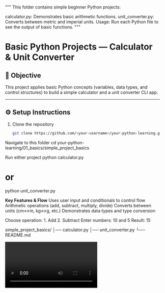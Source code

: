 """ This folder contains simple beginner Python projects:

calculator.py: Demonstrates basic arithmetic functions.
unit_converter.py: Converts between metric and imperial units.
Usage: Run each Python file to see the output of basic functions. """

# Basic Python Projects — Calculator & Unit Converter

## 📌 Objective
This project applies basic Python concepts (variables, data types, and control structures) to build a simple calculator and a unit converter CLI app.

---

## ⚙️ Setup Instructions
1. Clone the repository  
   ```bash
   git clone https://github.com/<your-username>/your-python-learning.git

Navigate to this folder
cd your-python-learning/01_basics/simple_project_basics

Run either project
python calculator.py
# or
python unit_converter.py

**Key Features & Flow**
Uses user input and conditionals to control flow
Arithmetic operations (add, subtract, multiply, divide)
Converts between units (cm↔m, kg↔g, etc.)
Demonstrates data types and type conversion

Choose operation: 1. Add 2. Subtract
Enter numbers: 10 and 5
Result: 15

simple_project_basics/
│── calculator.py
│── unit_converter.py
└── README.md

<video controls src="../Introduction to Python Basics_ Variables, Data Types, and Control Structures.mp4" title="Title"></video>